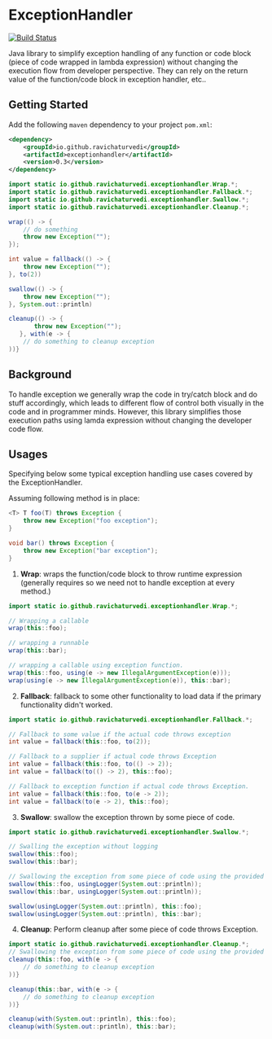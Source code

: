 # ExceptionHandler

[![Build Status](https://travis-ci.org/ravichaturvedi/exceptionhandler.svg?branch=master)](https://travis-ci.org/ravichaturvedi/exceptionhandler)

Java library to simplify exception handling of any function or code block (piece of code wrapped in lambda expression) without 
changing the execution flow from developer perspective. They can rely on the return value of the function/code block in exception handler, etc..

## Getting Started

Add the following `maven` dependency to your project `pom.xml`:

```xml
<dependency>
    <groupId>io.github.ravichaturvedi</groupId>
    <artifactId>exceptionhandler</artifactId>
    <version>0.3</version>
</dependency>
```

```java
import static io.github.ravichaturvedi.exceptionhandler.Wrap.*;
import static io.github.ravichaturvedi.exceptionhandler.Fallback.*;
import static io.github.ravichaturvedi.exceptionhandler.Swallow.*;
import static io.github.ravichaturvedi.exceptionhandler.Cleanup.*;

wrap(() -> {
    // do something
    throw new Exception("");
});

int value = fallback(() -> {
    throw new Exception("");
}, to(2))

swallow(() -> {
    throw new Exception("");
}, System.out::println)

cleanup(() -> {
       throw new Exception("");
   }, with(e -> {
    // do something to cleanup exception
))}

```

## Background
To handle exception we generally wrap the code in try/catch block and do stuff accordingly, which leads to different flow of control both visually in the code and in programmer minds.
However, this library simplifies those execution paths using lamda expression without changing the developer code flow.


## Usages
Specifying below some typical exception handling use cases covered by the ExceptionHandler.

Assuming following method is in place:

```java
<T> T foo(T) throws Exception {
    throw new Exception("foo exception");
}

void bar() throws Exception {
    throw new Exception("bar exception");
}
```

1. **Wrap**: 
wraps the function/code block to throw runtime expression (generally requires so we need not to handle exception at every method.)

```java
import static io.github.ravichaturvedi.exceptionhandler.Wrap.*;

// Wrapping a callable
wrap(this::foo);

// wrapping a runnable
wrap(this::bar);

// wrapping a callable using exception function.
wrap(this::foo, using(e -> new IllegalArgumentException(e)));
wrap(using(e -> new IllegalArgumentException(e)), this::bar);
```

2. **Fallback**:
fallback to some other functionality to load data if the primary functionality didn't worked.

```java
import static io.github.ravichaturvedi.exceptionhandler.Fallback.*;

// Fallback to some value if the actual code throws exception
int value = fallback(this::foo, to(2));

// Fallback to a supplier if actual code throws Exception
int value = fallback(this::foo, to(() -> 2));
int value = fallback(to(() -> 2), this::foo);

// Fallback to exception function if actual code throws Exception.
int value = fallback(this::foo, to(e -> 2));
int value = fallback(to(e -> 2), this::foo);
```

3. **Swallow**:
swallow the exception thrown by some piece of code.

```java
import static io.github.ravichaturvedi.exceptionhandler.Swallow.*;

// Swalling the exception without logging
swallow(this::foo);
swallow(this::bar);

// Swallowing the exception from some piece of code using the provided exception logger.
swallow(this::foo, usingLogger(System.out::println));
swallow(this::bar, usingLogger(System.out::println));

swallow(usingLogger(System.out::println), this::foo);
swallow(usingLogger(System.out::println), this::bar);

```

4. **Cleanup**:
Perform cleanup after some piece of code throws Exception.

```java
import static io.github.ravichaturvedi.exceptionhandler.Cleanup.*;
// Swallowing the exception from some piece of code using the provided exception logger.
cleanup(this::foo, with(e -> {
    // do something to cleanup exception
))}

cleanup(this::bar, with(e -> {
    // do something to cleanup exception
))}

cleanup(with(System.out::println), this::foo);
cleanup(with(System.out::println), this::bar);

```